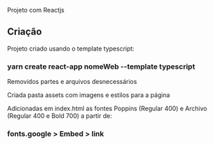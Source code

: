 Projeto com Reactjs

## Criação

Projeto criado usando o template typescript:

### yarn create react-app nomeWeb --template typescript

Removidos partes e arquivos desnecessários

Criada pasta assets com imagens e estilos para a página

Adicionadas em index.html as fontes Poppins (Regular 400) e Archivo (Regular 400 e Bold 700) a partir de:

### fonts.google > Embed > link

